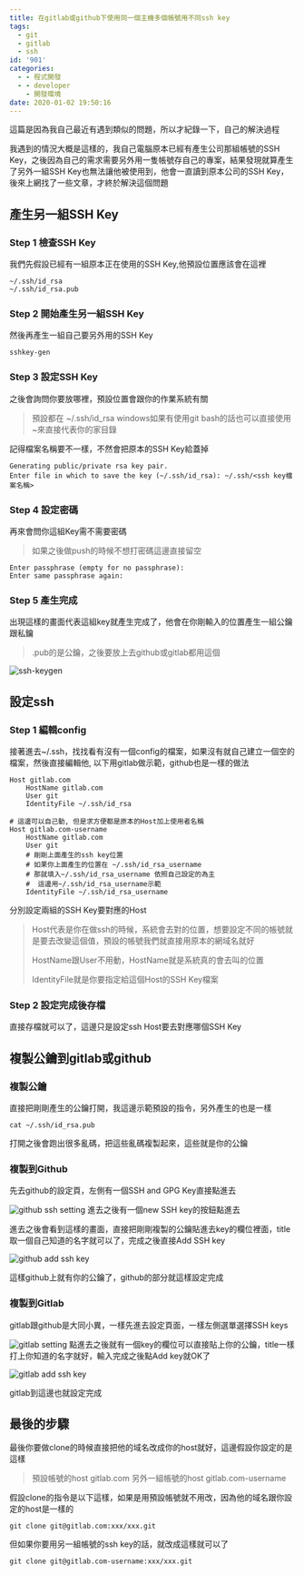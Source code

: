 ```yaml
---
title: 在gitlab或github下使用同一個主機多個帳號用不同ssh key
tags:
  - git
  - gitlab
  - ssh
id: '901'
categories:
  - - 程式開發
  - - developer
    - 開發環境
date: 2020-01-02 19:50:16
---
```


這篇是因為我自己最近有遇到類似的問題，所以才紀錄一下，自己的解決過程



我遇到的情況大概是這樣的，我自己電腦原本已經有產生公司那組帳號的SSH Key，之後因為自己的需求需要另外用一隻帳號存自己的專案，結果發現就算產生了另外一組SSH Key也無法讓他被使用到，他會一直讀到原本公司的SSH Key，後來上網找了一些文章，才終於解決這個問題

## 產生另一組SSH Key

### Step 1 檢查SSH Key

我們先假設已經有一組原本正在使用的SSH Key,他預設位置應該會在這裡

```shell
~/.ssh/id_rsa
~/.ssh/id_rsa.pub
```

### Step 2 開始產生另一組SSH Key

然後再產生一組自己要另外用的SSH Key

```shell
sshkey-gen
```

### Step 3 設定SSH Key

之後會詢問你要放哪裡，預設位置會跟你的作業系統有關

> 預設都在 ~/.ssh/id\_rsa windows如果有使用git bash的話也可以直接使用~來直接代表你的家目錄

記得檔案名稱要不一樣，不然會把原本的SSH Key給蓋掉

```shell
Generating public/private rsa key pair.
Enter file in which to save the key (~/.ssh/id_rsa): ~/.ssh/<ssh key檔案名稱>
```

### Step 4 設定密碼

再來會問你這組Key需不需要密碼

> 如果之後做push的時候不想打密碼這邊直接留空

```shell
Enter passphrase (empty for no passphrase):
Enter same passphrase again:
```

### Step 5 產生完成

出現這樣的畫面代表這組key就產生完成了，他會在你剛輸入的位置產生一組公鑰跟私鑰

> .pub的是公鑰，之後要放上去github或gitlab都用這個

![ssh-keygen](https://blog.devcker.com/wp-content/uploads/2020/01/mintty_N7AnqJ63YY.png)

## 設定ssh

### Step 1 編輯config

接著進去~/.ssh，找找看有沒有一個config的檔案，如果沒有就自己建立一個空的檔案，然後直接編輯他, 以下用gitlab做示範，github也是一樣的做法

```shell
Host gitlab.com
    HostName gitlab.com
    User git
    IdentityFile ~/.ssh/id_rsa

# 這邊可以自己動, 但是求方便都是原本的Host加上使用者名稱
Host gitlab.com-username
    HostName gitlab.com
    User git
    # 剛剛上面產生的ssh key位置 
    # 如果你上面產生的位置在 ~/.ssh/id_rsa_username
    # 那就填入~/.ssh/id_rsa_username 依照自己設定的為主
    #  這邊用~/.ssh/id_rsa_username示範
    IdentityFile ~/.ssh/id_rsa_username
```

分別設定兩組的SSH Key要對應的Host

> Host代表是你在做ssh的時候，系統會去對的位置，想要設定不同的帳號就是要去改變這個值，預設的帳號我們就直接用原本的網域名就好
> 
> HostName跟User不用動，HostName就是系統真的會去叫的位置
> 
> IdentityFile就是你要指定給這個Host的SSH Key檔案

### Step 2 設定完成後存檔

直接存檔就可以了，這邊只是設定ssh Host要去對應哪個SSH Key

## 複製公鑰到gitlab或github

### 複製公鑰

直接把剛剛產生的公鑰打開，我這邊示範預設的指令，另外產生的也是一樣

```shell
cat ~/.ssh/id_rsa.pub
```

打開之後會跑出很多亂碼，把這些亂碼複製起來，這些就是你的公鑰

### 複製到Github

先去github的設定頁，左側有一個SSH and GPG Key直接點進去

![github ssh setting](https://blog.devcker.com/wp-content/uploads/2020/01/firefox_hFt0ovIqMw-144x300.png) 進去之後有一個new SSH key的按鈕點進去

進去之後會看到這樣的畫面，直接把剛剛複製的公鑰貼進去key的欄位裡面，title取一個自己知道的名字就可以了，完成之後直接Add SSH key

![github add ssh key](https://blog.devcker.com/wp-content/uploads/2020/01/firefox_2WTx9sOmRZ-3-1024x495.png)

這樣github上就有你的公鑰了，github的部分就這樣設定完成

### 複製到Gitlab

gitlab跟github是大同小異，一樣先進去設定頁面，一樣左側選單選擇SSH keys

![gitlab setting](https://blog.devcker.com/wp-content/uploads/2020/01/firefox_aKFZ6Ih1Ky-107x300.png) 點進去之後就有一個key的欄位可以直接貼上你的公鑰，title一樣打上你知道的名字就好，輸入完成之後點Add key就OK了

![gitlab add ssh key](https://blog.devcker.com/wp-content/uploads/2020/01/firefox_tUQrsGIhvu-1024x498.png)

gitlab到這邊也就設定完成

## 最後的步驟

最後你要做clone的時候直接把他的域名改成你的host就好，這邊假設你設定的是這樣

> 預設帳號的host gitlab.com 另外一組帳號的host gitlab.com-username

假設clone的指令是以下這樣，如果是用預設帳號就不用改，因為他的域名跟你設定的host是一樣的

```shell
git clone git@gitlab.com:xxx/xxx.git
```

但如果你要用另一組帳號的ssh key的話，就改成這樣就可以了

```shell
git clone git@gitlab.com-username:xxx/xxx.git
```